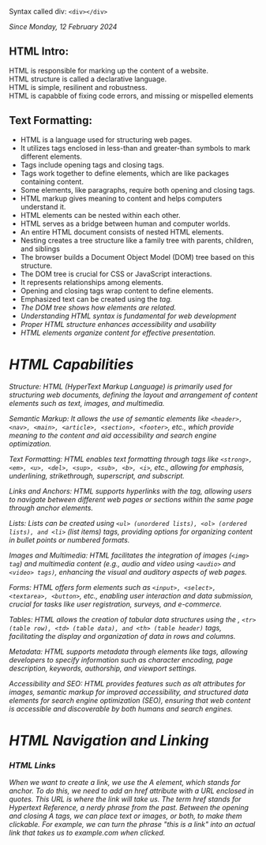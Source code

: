 Syntax called div: `<div></div>`


<i>Since Monday, 12 February 2024</i>
<h2>HTML Intro:</h2>

HTML is responsible for marking up the content of a website. <br>
HTML structure is called a declarative language. <br>
HTML is simple, resilinent and robustness. <br>
HTML  is capabble of fixing code errors, and missing or mispelled elements <br>

<h2>Text Formatting:</h2>

<ul>
<li>HTML is a language used for structuring web pages.</li>
<li>It utilizes tags enclosed in less-than and greater-than symbols to mark different elements.</li>
<li>Tags include opening tags and closing tags.</li>
<li>Tags work together to define elements, which are like packages containing content.</li>
<li>Some elements, like paragraphs, require both opening and closing tags.<br></li>
<li>HTML markup gives meaning to content and helps computers understand it.</li>
<li>HTML elements can be nested within each other.</li>
<li>HTML serves as a bridge between human and computer worlds.</li>
<li>An entire HTML document consists of nested HTML elements.</li>
<li>Nesting creates a tree structure like a family tree with parents, children, and siblings</li>
<li>The  browser builds a Document Object Model (DOM) tree based on this structure.</li>
<li>The DOM tree is crucial for CSS or JavaScript interactions.</li>
<li>It represents relationships among elements.</li>
<li>Opening and closing tags wrap content to define elements.</li>
<li>Emphasized text can be created using the <em> tag.</li>
<li>The DOM tree shows how elements are related.</li>
<li>Understanding HTML syntax is fundamental for web development</li>
<li>Proper HTML structure enhances accessibility and usability</li>
<li>HTML elements <em>organize content for effective presentation.</li>
</ul>

<h1>HTML Capabilities</h1>
Structure: HTML (HyperText Markup Language) is primarily used for structuring web documents, defining the layout and arrangement of content elements such as text, images, and multimedia.

Semantic Markup: It allows the use of semantic elements like `<header>, <nav>, <main>, <article>, <section>, <footer>`, etc., which provide meaning to the content and aid accessibility and search engine optimization.

Text Formatting: HTML enables text formatting through tags like `<strong>, <em>, <u>, <del>, <sup>, <sub>, <b>, <i>`, etc., allowing for emphasis, underlining, strikethrough, superscript, and subscript.

Links and Anchors: HTML supports hyperlinks with the <a> tag, allowing users to navigate between different web pages or sections within the same page through anchor elements.

Lists: Lists can be created using `<ul> (unordered lists), <ol> (ordered lists), and <li>` (list items) tags, providing options for organizing content in bullet points or numbered formats.

Images and Multimedia: HTML facilitates the integration of images (`<img> tag`) and multimedia content (e.g., audio and video using `<audio>` and `<video> tags)`, enhancing the visual and auditory aspects of web pages.

Forms: HTML offers form elements such as `<input>, <select>, <textarea>, <button>`, etc., enabling user interaction and data submission, crucial for tasks like user registration, surveys, and e-commerce.

Tables: HTML allows the creation of tabular data structures using the <table>, `<tr> (table row), <td> (table data), and <th> (table header)` tags, facilitating the display and organization of data in rows and columns.

Metadata: HTML supports metadata through elements like <meta> tags, allowing developers to specify information such as character encoding, page description, keywords, authorship, and viewport settings.

Accessibility and SEO: HTML provides features such as alt attributes for images, semantic markup for improved accessibility, and structured data elements for search engine optimization (SEO), ensuring that web content is accessible and discoverable by both humans and search engines.
 
<h1>HTML Navigation and Linking</h1>

<h3>HTML Links</h3>
<P>When we want to create a link, we use the A element, which stands for anchor. To do this, we need to add an href attribute with a URL enclosed in quotes. 
This URL is where the link will take us. 
The term href stands for Hypertext Reference, a nerdy phrase from the past. Between the opening and closing A tags, we can place text or images, or both, to make them clickable. 
For example, we can turn the phrase "this is a link" into an actual link that takes us to example.com when clicked.<p/>







